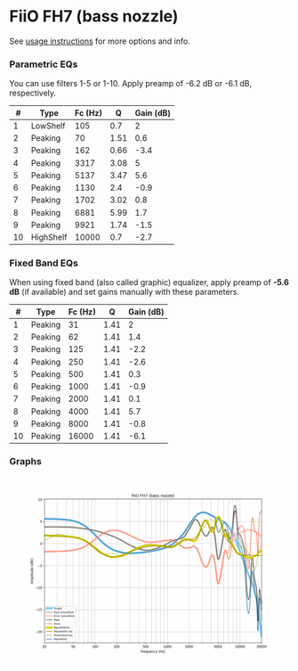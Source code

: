 # FiiO FH7 (bass nozzle)
See [usage instructions](https://github.com/jaakkopasanen/AutoEq#usage) for more options and info.

### Parametric EQs
You can use filters 1-5 or 1-10. Apply preamp of -6.2 dB or -6.1 dB, respectively.

|   # | Type      |   Fc (Hz) |    Q |   Gain (dB) |
|-----|-----------|-----------|------|-------------|
|   1 | LowShelf  |       105 | 0.7  |         2   |
|   2 | Peaking   |        70 | 1.51 |         0.6 |
|   3 | Peaking   |       162 | 0.66 |        -3.4 |
|   4 | Peaking   |      3317 | 3.08 |         5   |
|   5 | Peaking   |      5137 | 3.47 |         5.6 |
|   6 | Peaking   |      1130 | 2.4  |        -0.9 |
|   7 | Peaking   |      1702 | 3.02 |         0.8 |
|   8 | Peaking   |      6881 | 5.99 |         1.7 |
|   9 | Peaking   |      9921 | 1.74 |        -1.5 |
|  10 | HighShelf |     10000 | 0.7  |        -2.7 |

### Fixed Band EQs
When using fixed band (also called graphic) equalizer, apply preamp of **-5.6 dB** (if available) and set gains manually with these parameters.

|   # | Type    |   Fc (Hz) |    Q |   Gain (dB) |
|-----|---------|-----------|------|-------------|
|   1 | Peaking |        31 | 1.41 |         2   |
|   2 | Peaking |        62 | 1.41 |         1.4 |
|   3 | Peaking |       125 | 1.41 |        -2.2 |
|   4 | Peaking |       250 | 1.41 |        -2.6 |
|   5 | Peaking |       500 | 1.41 |         0.3 |
|   6 | Peaking |      1000 | 1.41 |        -0.9 |
|   7 | Peaking |      2000 | 1.41 |         0.1 |
|   8 | Peaking |      4000 | 1.41 |         5.7 |
|   9 | Peaking |      8000 | 1.41 |        -0.8 |
|  10 | Peaking |     16000 | 1.41 |        -6.1 |

### Graphs
![](./FiiO%20FH7%20(bass%20nozzle).png)
